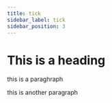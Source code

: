```yaml
---
title: tick
sidebar_label: tick
sidebar_position: 3
---
```

# This is a heading

this is a paraghraph





this is another paragraph